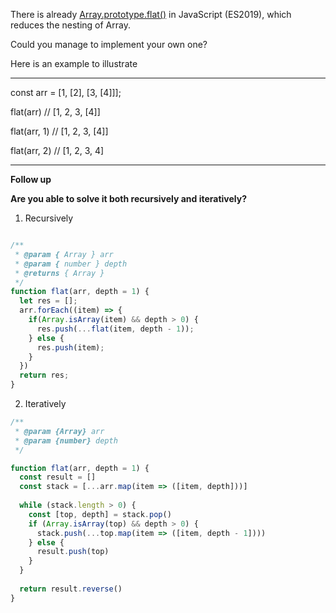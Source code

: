 There is already [Array.prototype.flat()](https://developer.mozilla.org/en-US/docs/Web/JavaScript/Reference/Global_Objects/Array/flat) in JavaScript (ES2019), which reduces the nesting of Array.

Could you manage to implement your own one?

Here is an example to illustrate

***
const arr = [1, [2], [3, [4]]];

flat(arr)
// [1, 2, 3, [4]]

flat(arr, 1)
// [1, 2, 3, [4]]

flat(arr, 2)
// [1, 2, 3, 4]
***


**Follow up**

**Are you able to solve it both recursively and iteratively?**

1. Recursively
```Javascript

/**
 * @param { Array } arr
 * @param { number } depth
 * @returns { Array }
 */
function flat(arr, depth = 1) {
  let res = [];
  arr.forEach((item) => {
    if(Array.isArray(item) && depth > 0) {
      res.push(...flat(item, depth - 1));
    } else {
      res.push(item);
    }
  })
  return res;
}

```

2. Iteratively
```Javascript
/**
 * @param {Array} arr
 * @param {number} depth
 */

function flat(arr, depth = 1) {
  const result = []
  const stack = [...arr.map(item => ([item, depth]))]
  
  while (stack.length > 0) {
    const [top, depth] = stack.pop()
    if (Array.isArray(top) && depth > 0) {
      stack.push(...top.map(item => ([item, depth - 1])))
    } else {
      result.push(top)
    }
  }
  
  return result.reverse()
}
```
